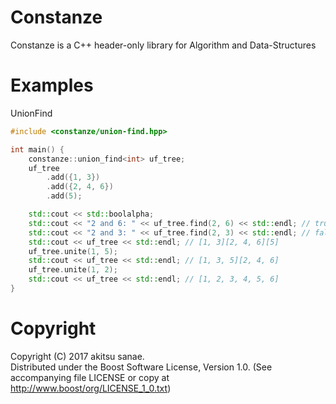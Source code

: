 # Constanze

Constanze is a C++ header-only library for Algorithm and Data-Structures

# Examples

UnionFind
```cpp
#include <constanze/union-find.hpp>

int main() {
    constanze::union_find<int> uf_tree;
    uf_tree
        .add({1, 3})
        .add({2, 4, 6})
        .add(5);

    std::cout << std::boolalpha;
    std::cout << "2 and 6: " << uf_tree.find(2, 6) << std::endl; // true
    std::cout << "2 and 3: " << uf_tree.find(2, 3) << std::endl; // false
    std::cout << uf_tree << std::endl; // [1, 3][2, 4, 6][5]
    uf_tree.unite(1, 5);
    std::cout << uf_tree << std::endl; // [1, 3, 5][2, 4, 6]
    uf_tree.unite(1, 2);
    std::cout << uf_tree << std::endl; // [1, 2, 3, 4, 5, 6]
}
```

# Copyright
Copyright (C) 2017 akitsu sanae.  
Distributed under the Boost Software License, Version 1.0. 
(See accompanying file LICENSE or copy at http://www.boost/org/LICENSE_1_0.txt)  


